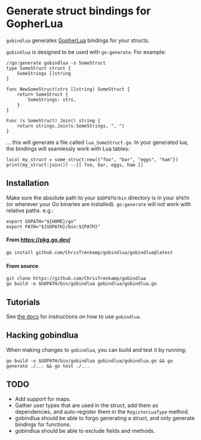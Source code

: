 # Generate struct bindings for GopherLua

`gobindlua` generates [GopherLua](https://github.com/yuin/gopher-lua) bindings for your structs.

`gobindlua` is designed to be used with `go:generate`.  For example:

```
//go:generate gobindlua -s SomeStruct
type SomeStruct struct {
    SomeStrings []string
}

func NewSomeStruct(strs []string) SomeStruct {
    return SomeStruct {
        SomeStrings: strs,
    }
}

Func (s SomeStruct) Join() string {
    return strings.Join(s.SomeStrings, ", ")
}
```

... this will generate a file called `lua_SomeStruct.go`.  In your generated lua, the bindings will seamlessly work with Lua tables:

```
local my_struct = some_struct:new({"foo", "bar", "eggs", "ham"})
print(my_struct:join()) --[[ foo, bar, eggs, ham ]]
```

## Installation

Make sure the absolute path to your `$GOPATH/bin` directory is in your `$PATH` (or wherever your Go binaries are installed).  `go:generate` will not work with relative paths.  e.g.:

```
export GOPATH="${HOME}/go"
export PATH="${GOPATH}/bin:${PATH}"
```

#### From https://pkg.go.dev/

```
go install github.com/ChrisTrenkamp/gobindlua/gobindlua@latest
```

#### From source

```
git clone https://github.com/ChrisTrenkamp/gobindlua
go build -o $GOPATH/bin/gobindlua gobindlua/gobindlua.go
```

## Tutorials

See [the docs](doc) for instructions on how to use `gobindlua`.

## Hacking gobindlua

When making changes to `gobindlua`, you can build and test it by running:

```
go build -o $GOPATH/bin/gobindlua gobindlua/gobindlua.go && go generate ./... && go test ./...
```

## TODO

* Add support for maps.
* Gather user types that are used in the struct, add them as dependencies, and auto-register them in the `RegisterLuaType` method.
* gobindlua should be able to forgo generating a struct, and only generate bindings for functions.
* gobindlua should be able to exclude fields and methods.
